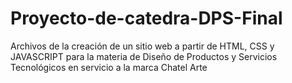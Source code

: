 # Proyecto-de-catedra-DPS-Final
Archivos de la creación de un sitio web a partir de HTML, CSS y JAVASCRIPT para la materia de Diseño de Productos y Servicios Tecnológicos en servicio a la marca Chatel Arte
